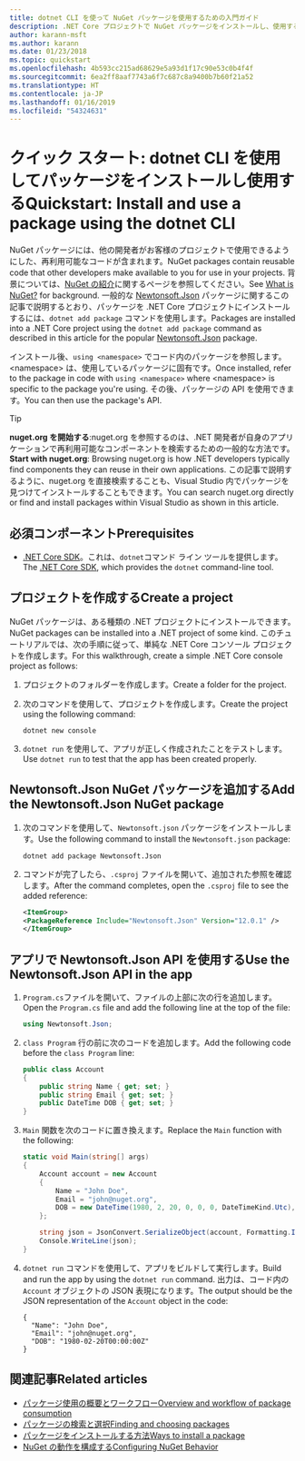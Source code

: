 ```yaml
---
title: dotnet CLI を使って NuGet パッケージを使用するための入門ガイド
description: .NET Core プロジェクトで NuGet パッケージをインストールし、使用するプロセスを説明したチュートリアル。
author: karann-msft
ms.author: karann
ms.date: 01/23/2018
ms.topic: quickstart
ms.openlocfilehash: 4b593cc215ad68629e5a93d1f17c90e53c0b4f4f
ms.sourcegitcommit: 6ea2ff8aaf7743a6f7c687c8a9400b7b60f21a52
ms.translationtype: HT
ms.contentlocale: ja-JP
ms.lasthandoff: 01/16/2019
ms.locfileid: "54324631"
---
```

# <a name="quickstart-install-and-use-a-package-using-the-dotnet-cli"></a><span data-ttu-id="9fcc1-103">クイック スタート: dotnet CLI を使用してパッケージをインストールし使用する</span><span class="sxs-lookup"><span data-stu-id="9fcc1-103">Quickstart: Install and use a package using the dotnet CLI</span></span>

<span data-ttu-id="9fcc1-104">NuGet パッケージには、他の開発者がお客様のプロジェクトで使用できるようにした、再利用可能なコードが含まれます。</span><span class="sxs-lookup"><span data-stu-id="9fcc1-104">NuGet packages contain reusable code that other developers make available to you for use in your projects.</span></span> <span data-ttu-id="9fcc1-105">背景については、[NuGet の紹介](../What-is-NuGet.md)に関するページを参照してください。</span><span class="sxs-lookup"><span data-stu-id="9fcc1-105">See [What is NuGet?](../What-is-NuGet.md) for background.</span></span> <span data-ttu-id="9fcc1-106">一般的な [Newtonsoft.Json](https://www.nuget.org/packages/Newtonsoft.Json/) パッケージに関するこの記事で説明するとおり、パッケージを .NET Core プロジェクトにインストールするには、`dotnet add package` コマンドを使用します。</span><span class="sxs-lookup"><span data-stu-id="9fcc1-106">Packages are installed into a .NET Core project using the `dotnet add package` command as described in this article for the popular [Newtonsoft.Json](https://www.nuget.org/packages/Newtonsoft.Json/) package.</span></span>

<span data-ttu-id="9fcc1-107">インストール後、`using <namespace>` でコード内のパッケージを参照します。\<namespace\> は、使用しているパッケージに固有です。</span><span class="sxs-lookup"><span data-stu-id="9fcc1-107">Once installed, refer to the package in code with `using <namespace>` where \<namespace\> is specific to the package you're using.</span></span> <span data-ttu-id="9fcc1-108">その後、パッケージの API を使用できます。</span><span class="sxs-lookup"><span data-stu-id="9fcc1-108">You can then use the package's API.</span></span>

> [!Tip]
> <span data-ttu-id="9fcc1-109">**nuget.org を開始する**:nuget.org を参照するのは、.NET 開発者が自身のアプリケーションで再利用可能なコンポーネントを検索するための一般的な方法です。</span><span class="sxs-lookup"><span data-stu-id="9fcc1-109">**Start with nuget.org**: Browsing nuget.org is how .NET developers typically find components they can reuse in their own applications.</span></span> <span data-ttu-id="9fcc1-110">この記事で説明するように、nuget.org を直接検索することも、Visual Studio 内でパッケージを見つけてインストールすることもできます。</span><span class="sxs-lookup"><span data-stu-id="9fcc1-110">You can search nuget.org directly or find and install packages within Visual Studio as shown in this article.</span></span>

## <a name="prerequisites"></a><span data-ttu-id="9fcc1-111">必須コンポーネント</span><span class="sxs-lookup"><span data-stu-id="9fcc1-111">Prerequisites</span></span>

- <span data-ttu-id="9fcc1-112">[.NET Core SDK](https://www.microsoft.com/net/download/)。これは、`dotnet`コマンド ライン ツールを提供します。</span><span class="sxs-lookup"><span data-stu-id="9fcc1-112">The [.NET Core SDK](https://www.microsoft.com/net/download/), which provides the `dotnet` command-line tool.</span></span>

## <a name="create-a-project"></a><span data-ttu-id="9fcc1-113">プロジェクトを作成する</span><span class="sxs-lookup"><span data-stu-id="9fcc1-113">Create a project</span></span>

<span data-ttu-id="9fcc1-114">NuGet パッケージは、ある種類の .NET プロジェクトにインストールできます。</span><span class="sxs-lookup"><span data-stu-id="9fcc1-114">NuGet packages can be installed into a .NET project of some kind.</span></span> <span data-ttu-id="9fcc1-115">このチュートリアルでは、次の手順に従って、単純な .NET Core コンソール プロジェクトを作成します。</span><span class="sxs-lookup"><span data-stu-id="9fcc1-115">For this walkthrough, create a simple .NET Core console project as follows:</span></span>

1. <span data-ttu-id="9fcc1-116">プロジェクトのフォルダーを作成します。</span><span class="sxs-lookup"><span data-stu-id="9fcc1-116">Create a folder for the project.</span></span>

1. <span data-ttu-id="9fcc1-117">次のコマンドを使用して、プロジェクトを作成します。</span><span class="sxs-lookup"><span data-stu-id="9fcc1-117">Create the project using the following command:</span></span>

    ```cli
    dotnet new console
    ```

1. <span data-ttu-id="9fcc1-118">`dotnet run` を使用して、アプリが正しく作成されたことをテストします。</span><span class="sxs-lookup"><span data-stu-id="9fcc1-118">Use `dotnet run` to test that the app has been created properly.</span></span>

## <a name="add-the-newtonsoftjson-nuget-package"></a><span data-ttu-id="9fcc1-119">Newtonsoft.Json NuGet パッケージを追加する</span><span class="sxs-lookup"><span data-stu-id="9fcc1-119">Add the Newtonsoft.Json NuGet package</span></span>

1. <span data-ttu-id="9fcc1-120">次のコマンドを使用して、`Newtonsoft.json` パッケージをインストールします。</span><span class="sxs-lookup"><span data-stu-id="9fcc1-120">Use the following command to install the `Newtonsoft.json` package:</span></span>

    ```cli
    dotnet add package Newtonsoft.Json
    ```

2. <span data-ttu-id="9fcc1-121">コマンドが完了したら、`.csproj` ファイルを開いて、追加された参照を確認します。</span><span class="sxs-lookup"><span data-stu-id="9fcc1-121">After the command completes, open the `.csproj` file to see the added reference:</span></span>

    ```xml
   <ItemGroup>
    <PackageReference Include="Newtonsoft.Json" Version="12.0.1" />
   </ItemGroup>
    ```

## <a name="use-the-newtonsoftjson-api-in-the-app"></a><span data-ttu-id="9fcc1-122">アプリで Newtonsoft.Json API を使用する</span><span class="sxs-lookup"><span data-stu-id="9fcc1-122">Use the Newtonsoft.Json API in the app</span></span>

1. <span data-ttu-id="9fcc1-123">`Program.cs`ファイルを開いて、ファイルの上部に次の行を追加します。</span><span class="sxs-lookup"><span data-stu-id="9fcc1-123">Open the `Program.cs` file and add the following line at the top of the file:</span></span>

    ```cs
    using Newtonsoft.Json;
    ```

1. <span data-ttu-id="9fcc1-124">`class Program` 行の前に次のコードを追加します。</span><span class="sxs-lookup"><span data-stu-id="9fcc1-124">Add the following code before the `class Program` line:</span></span>

    ```cs
    public class Account
    {
        public string Name { get; set; }
        public string Email { get; set; }
        public DateTime DOB { get; set; }
    }
    ```

1. <span data-ttu-id="9fcc1-125">`Main` 関数を次のコードに置き換えます。</span><span class="sxs-lookup"><span data-stu-id="9fcc1-125">Replace the `Main` function with the following:</span></span>

    ```cs
    static void Main(string[] args)
    {
        Account account = new Account
        {
            Name = "John Doe",
            Email = "john@nuget.org",
            DOB = new DateTime(1980, 2, 20, 0, 0, 0, DateTimeKind.Utc),
        };

        string json = JsonConvert.SerializeObject(account, Formatting.Indented);
        Console.WriteLine(json);
    }
    ```

1. <span data-ttu-id="9fcc1-126">`dotnet run` コマンドを使用して、アプリをビルドして実行します。</span><span class="sxs-lookup"><span data-stu-id="9fcc1-126">Build and run the app by using the `dotnet run` command.</span></span> <span data-ttu-id="9fcc1-127">出力は、コード内の `Account` オブジェクトの JSON 表現になります。</span><span class="sxs-lookup"><span data-stu-id="9fcc1-127">The output should be the JSON representation of the `Account` object in the code:</span></span>

    ```output
    {
      "Name": "John Doe",
      "Email": "john@nuget.org",
      "DOB": "1980-02-20T00:00:00Z"
    }
    ```

## <a name="related-articles"></a><span data-ttu-id="9fcc1-128">関連記事</span><span class="sxs-lookup"><span data-stu-id="9fcc1-128">Related articles</span></span>

- [<span data-ttu-id="9fcc1-129">パッケージ使用の概要とワークフロー</span><span class="sxs-lookup"><span data-stu-id="9fcc1-129">Overview and workflow of package consumption</span></span>](../consume-packages/overview-and-workflow.md)
- [<span data-ttu-id="9fcc1-130">パッケージの検索と選択</span><span class="sxs-lookup"><span data-stu-id="9fcc1-130">Finding and choosing packages</span></span>](../consume-packages/finding-and-choosing-packages.md)
- [<span data-ttu-id="9fcc1-131">パッケージをインストールする方法</span><span class="sxs-lookup"><span data-stu-id="9fcc1-131">Ways to install a package</span></span>](../consume-packages/ways-to-install-a-package.md)
- [<span data-ttu-id="9fcc1-132">NuGet の動作を構成する</span><span class="sxs-lookup"><span data-stu-id="9fcc1-132">Configuring NuGet Behavior</span></span>](../consume-packages/configuring-nuget-behavior.md)
